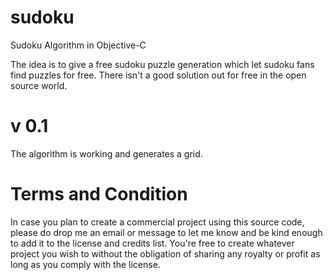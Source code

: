 sudoku
======

Sudoku Algorithm in  Objective-C


The idea is to give a free sudoku puzzle generation which let sudoku fans find puzzles for free.
There isn't a good solution out for free in the open source world.

v 0.1
=====

The algorithm is working and generates a grid.


Terms and Condition
===================

In case you plan to create a commercial project using this source code, please do drop me an email or message to let me know and be kind enough to add it to the license and credits list. 
You're free to create whatever project you wish to without the obligation of sharing any royalty or profit as long as you comply with the license.

